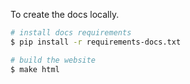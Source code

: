 To create the docs locally.

```bash
# install docs requirements
$ pip install -r requirements-docs.txt

# build the website
$ make html
```
